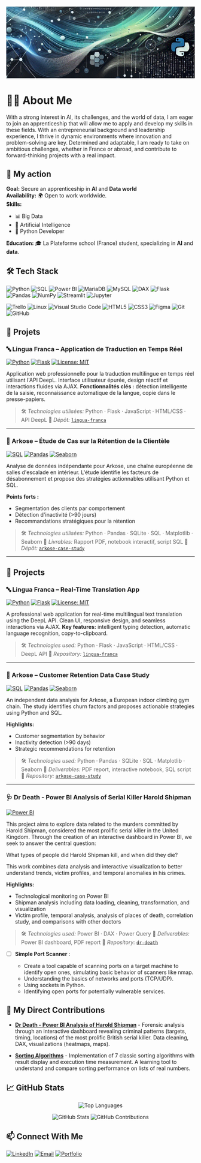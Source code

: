 <p align="center">
  <img src="./banner_github_profile4.gif" alt="Banner Image">
</p>

# 👨‍💻 About Me

With a strong interest in AI, its challenges, and the world of data, I am eager to join an apprenticeship that will allow me to apply and develop my skills in these fields. With an entrepreneurial background and leadership experience, I thrive in dynamic environments where innovation and problem-solving are key. Determined and adaptable, I am ready to take on ambitious challenges, whether in France or abroad, and contribute to forward-thinking projects with a real impact.

## 🎯 My action

**Goal:** Secure an apprenticeship in **AI** and **Data world**  
**Availability:** 🌍 Open to work worldwide.  
**Skills:**
- 📊 Big Data
- 🧠 Artificial Intelligence
- 🐍 Python Developer

**Education:** 🎓 La Plateforme school (France) student, specializing in **AI** and **data**.

## 🛠️ Tech Stack

![Python](https://img.shields.io/badge/Python-3776AB?logo=python&logoColor=fff&style=flat)
![SQL](https://img.shields.io/badge/SQL-CC2927?logo=sql&logoColor=fff&style=flat)
![Power BI](https://img.shields.io/badge/Power%20BI-F2C811?logo=powerbi&logoColor=000&style=flat)
![MariaDB](https://img.shields.io/badge/MariaDB-003545?logo=mariadb&logoColor=white&style=flat)
![MySQL](https://img.shields.io/badge/MySQL-4479A1?logo=mysql&logoColor=white&style=flat)
![DAX](https://img.shields.io/badge/DAX-F2C811?logo=powerbi&logoColor=black&style=flat)
![Flask](https://img.shields.io/badge/Flask-000000?logo=flask&logoColor=white&style=flat)
![Pandas](https://img.shields.io/badge/Pandas-150458?logo=pandas&logoColor=white&style=flat)
![NumPy](https://img.shields.io/badge/NumPy-013243?logo=numpy&logoColor=white&style=flat)
![Streamlit](https://img.shields.io/badge/Streamlit-FF4B4B?logo=streamlit&logoColor=white&style=flat)
![Jupyter](https://img.shields.io/badge/Jupyter-F37626?logo=jupyter&logoColor=white&style=flat)

![Trello](https://img.shields.io/badge/Trello-0079BF?logo=trello&logoColor=white&style=flat)
![Linux](https://img.shields.io/badge/Linux-FCC624?logo=linux&logoColor=black&style=flat)
![Visual Studio Code](https://img.shields.io/badge/VS%20Code-007ACC?logo=visual-studio-code&logoColor=white&style=flat)
![HTML5](https://img.shields.io/badge/HTML5-E34F26?logo=html5&logoColor=white&style=flat)
![CSS3](https://img.shields.io/badge/CSS3-1572B6?logo=css3&logoColor=white&style=flat)
![Figma](https://img.shields.io/badge/Figma-FF7262?logo=figma&logoColor=white&style=flat)
![Git](https://img.shields.io/badge/Git-F05032?logo=git&logoColor=white&style=flat)
![GitHub](https://img.shields.io/badge/GitHub-181717?logo=github&logoColor=white&style=flat)

## 🚀 Projets

### 🔤 Lingua Franca – Application de Traduction en Temps Réel
[![Python](https://img.shields.io/badge/Python-3.8%2B-blue)](https://www.python.org/)
[![Flask](https://img.shields.io/badge/Flask-2.0%2B-green)](https://flask.palletsprojects.com/)
[![License: MIT](https://img.shields.io/badge/License-MIT-yellow)](LICENSE)

Application web professionnelle pour la traduction multilingue en temps réel utilisant l'API DeepL. Interface utilisateur épurée, design réactif et interactions fluides via AJAX.
**Fonctionnalités clés :** détection intelligente de la saisie, reconnaissance automatique de la langue, copie dans le presse-papiers.

> 🛠 *Technologies utilisées:* Python · Flask · JavaScript · HTML/CSS · API DeepL
> 📁 *Dépôt:* [`lingua-franca`](https://github.com/Paul-Emmanuel-Buffe/lingua-franca)

---

### 🧗 Arkose – Étude de Cas sur la Rétention de la Clientèle
[![SQL](https://img.shields.io/badge/SQL-SQLite-informational)](https://sqlite.org/)
[![Pandas](https://img.shields.io/badge/Pandas-Analysis-success)](https://pandas.pydata.org/)
[![Seaborn](https://img.shields.io/badge/Seaborn-Visualization-blueviolet)](https://seaborn.pydata.org/)

Analyse de données indépendante pour Arkose, une chaîne européenne de salles d'escalade en intérieur. L'étude identifie les facteurs de désabonnement et propose des stratégies actionnables utilisant Python et SQL.

**Points forts :**
- Segmentation des clients par comportement
- Détection d'inactivité (>90 jours)
- Recommandations stratégiques pour la rétention

> 🛠 *Technologies utilisées:* Python · Pandas · SQLite · SQL · Matplotlib · Seaborn
> 📄 *Livrables:* Rapport PDF, notebook interactif, script SQL
> 📁 *Dépôt:* [`arkose-case-study`](#)

---
## 🚀 Projects

### 🔤 Lingua Franca – Real-Time Translation App
[![Python](https://img.shields.io/badge/Python-3.8%2B-blue)](https://www.python.org/)
[![Flask](https://img.shields.io/badge/Flask-2.0%2B-green)](https://flask.palletsprojects.com/)
[![License: MIT](https://img.shields.io/badge/License-MIT-yellow)](LICENSE)

A professional web application for real-time multilingual text translation using the DeepL API. Clean UI, responsive design, and seamless interactions via AJAX.
**Key features:** intelligent typing detection, automatic language recognition, copy-to-clipboard.

> 🛠 *Technologies used:* Python · Flask · JavaScript · HTML/CSS · DeepL API
> 📁 *Repository:* [`lingua-franca`](https://github.com/Paul-Emmanuel-Buffe/lingua-franca)

---

### 🧗 Arkose – Customer Retention Data Case Study
[![SQL](https://img.shields.io/badge/SQL-SQLite-informational)](https://sqlite.org/)
[![Pandas](https://img.shields.io/badge/Pandas-Analysis-success)](https://pandas.pydata.org/)
[![Seaborn](https://img.shields.io/badge/Seaborn-Visualization-blueviolet)](https://seaborn.pydata.org/)

An independent data analysis for Arkose, a European indoor climbing gym chain. The study identifies churn factors and proposes actionable strategies using Python and SQL.

**Highlights:**
- Customer segmentation by behavior
- Inactivity detection (>90 days)
- Strategic recommendations for retention

> 🛠 *Technologies used:* Python · Pandas · SQLite · SQL · Matplotlib · Seaborn
> 📄 *Deliverables:* PDF report, interactive notebook, SQL script
> 📁 *Repository:* [`arkose-case-study`](#)

---

### 🩺 Dr Death - Power BI Analysis of Serial Killer Harold Shipman
[![Power BI](https://img.shields.io/badge/Power_BI-Analysis-yellow)](https://powerbi.microsoft.com/)

This project aims to explore data related to the murders committed by Harold Shipman, considered the most prolific serial killer in the United Kingdom. Through the creation of an interactive dashboard in Power BI, we seek to answer the central question:

What types of people did Harold Shipman kill, and when did they die?

This work combines data analysis and interactive visualization to better understand trends, victim profiles, and temporal anomalies in his crimes.

**Highlights:**
- Technological monitoring on Power BI
- Shipman analysis including data loading, cleaning, transformation, and visualization
- Victim profile, temporal analysis, analysis of places of death, correlation study, and comparisons with other doctors

> 🛠 *Technologies used:* Power BI · DAX · Power Query
> 📄 *Deliverables:* Power BI dashboard, PDF report
> 📁 *Repository:* [`dr-death`](https://github.com/Paul-Emmanuel-Buffe/dr-death)

- [ ] **Simple Port Scanner** : 
      
    - Create a tool capable of scanning ports on a target machine to identify open ones, 
      simulating basic behavior of scanners like nmap.
    - Understanding the basics of networks and ports (TCP/UDP).
    - Using sockets in Python.
    - Identifying open ports for potentially vulnerable services.

## 🚀 My Direct Contributions

- **[Dr Death - Power BI Analysis of Harold Shipman](https://github.com/khady-ndiaye/Dr_death)** - Forensic analysis through an interactive dashboard revealing criminal patterns (targets, timing, locations) of the most prolific British serial killer. Data cleaning, DAX, visualizations (heatmaps, maps). 

- **[Sorting Algorithms](https://github.com/ouda-sadek/sorting-algorithms)** - Implementation of 7 classic sorting algorithms with result display and execution time measurement. A learning tool to understand and compare sorting performance on lists of real numbers.


## 📈 GitHub Stats
<p align="center">
  <img src="https://github-readme-stats.vercel.app/api/top-langs/?username=Paul-Emmanuel-Buffe&layout=compact&theme=tokyonight" alt="Top Languages" style="display: inline;" />
</p>
<p align="center">
  <img src="https://github-readme-stats.vercel.app/api?username=Paul-Emmanuel-Buffe&show_icons=true&theme=tokyonight" alt="GitHub Stats" style="display: inline;" />
  <img src="https://github-readme-streak-stats.herokuapp.com/?user=Paul-Emmanuel-Buffe&theme=tokyonight" alt="GitHub Contributions" />
</p>

     
  ## 📫 Connect With Me

[![LinkedIn](https://img.shields.io/badge/LinkedIn-0A66C2?logo=linkedin&logoColor=white&style=for-the-badge)](https://www.linkedin.com/in/paul-emmanuel-buffe-757a2199/)
[![Email](https://img.shields.io/badge/Email-EA4335?logo=gmail&logoColor=white&style=for-the-badge)](mailto:paul-emmanuel.buffe@gmail.com)
[![Portfolio](https://img.shields.io/badge/Portfolio-000000?logo=notion&logoColor=white&style=for-the-badge)](https://paul-emmanuel-buffe.github.io/portfolio/)
     

